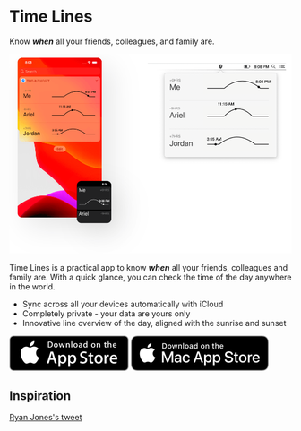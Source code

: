 # Time Lines

Know <strong><em>when</em></strong> all your friends, colleagues, and family are.

![Time Lines screenshots](./assets/illustration.png)

Time Lines is a practical app to know <strong><em>when</em></strong> all your friends, colleagues and family are. With a quick glance, you can check the time of the day anywhere in the world.

- Sync across all your devices automatically with iCloud
- Completely private - your data are yours only
- Innovative line overview of the day, aligned with the sunrise and sunset

[![Download on the App Store](./assets/as-button.png)](https://apps.apple.com/app/time-lines-world-clock/id1506203873)
[![Download on the Mac App Store](./assets/mas-button.png)](https://apps.apple.com/app/time-lines-world-clock/id1506203873)

## Inspiration

[Ryan Jones's tweet](https://twitter.com/rjonesy/status/1236706277750906882)
